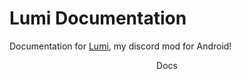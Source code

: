 # **Lumi Documentation**

Documentation for [Lumi](https://github.com/C0C0B01/Lumi), my discord mod for Android!

  <body>
    <header class="header">
      <aside class="left-menu">
        <div class="menu-icon-container">
          <a href"/lumi-docs/index.html">Docs</a>
            <i class="fa-solid fa-gamepad"></i>
         </div>